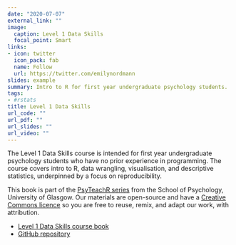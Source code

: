 ```yaml
---
date: "2020-07-07"
external_link: ""
image:
  caption: Level 1 Data Skills
  focal_point: Smart
links:
- icon: twitter
  icon_pack: fab
  name: Follow
  url: https://twitter.com/emilynordmann
slides: example
summary: Intro to R for first year undergraduate psychology students.
tags:
- #rstats
title: Level 1 Data Skills
url_code: ""
url_pdf: ""
url_slides: ""
url_video: ""
---
```


The Level 1 Data Skills course is intended for first year undergraduate psychology students who have no prior experience in programming. The course covers intro to R, data wrangling, visualisation, and descriptive statistics, underpinned by a focus on reproducibility.

This book is part of the [PsyTeachR series](https://psyteachr.github.io/) from the School of Psychology, University of Glasgow. Our materials are open-source and have a [Creative Commons licence](https://creativecommons.org/licenses/by/4.0/) so you are free to reuse, remix, and adapt our work, with attribution.

* [Level 1 Data Skills course book](https://psyteachr.github.io/ug1-practical/)
* [GitHub repository](https://github.com/PsyTeachR/ug1-practical)
